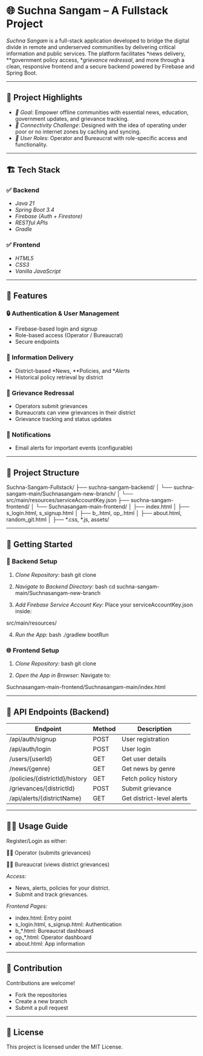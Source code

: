 # 🌐 Suchna Sangam – A Fullstack Project

*Suchna Sangam* is a full-stack application developed to bridge the digital divide in remote and underserved communities by delivering critical information and public services. The platform facilitates *news delivery, **government policy access, **grievance redressal*, and more through a clean, responsive frontend and a secure backend powered by Firebase and Spring Boot.

---

## 📌 Project Highlights

- *🧠 Goal*: Empower offline communities with essential news, education, government updates, and grievance tracking.
- *📶 Connectivity Challenge*: Designed with the idea of operating under poor or no internet zones by caching and syncing.
- *👥 User Roles*: Operator and Bureaucrat with role-specific access and functionality.

---

## 🏗 Tech Stack

### ✅ Backend
- *Java 21*
- *Spring Boot 3.4*
- *Firebase (Auth + Firestore)*
- *RESTful APIs*
- *Gradle*

### ✅ Frontend
- *HTML5*
- *CSS3*
- *Vanilla JavaScript*

---

## 🚀 Features

### 🔒 Authentication & User Management
- Firebase-based login and signup
- Role-based access (Operator / Bureaucrat)
- Secure endpoints

### 📰 Information Delivery
- District-based *News, **Policies, and **Alerts*
- Historical policy retrieval by district

### 📨 Grievance Redressal
- Operators submit grievances
- Bureaucrats can view grievances in their district
- Grievance tracking and status updates

### 📧 Notifications
- Email alerts for important events (configurable)

---

## 🧩 Project Structure


Suchna-Sangam-Fullstack/
├── suchna-sangam-backend/
│   └── suchna-sangam-main/Suchnasangam-new-branch/
│       └── src/main/resources/serviceAccountKey.json
├── suchna-sangam-frontend/
│   └── Suchnasangam-main-frontend/
│       ├── index.html
│       ├── s_login.html, s_signup.html
│       ├── b_.html, op_.html
│       ├── about.html, random_git.html
│       ├── *.css, *.js, assets/


---

## 🧪 Getting Started

### 🔧 Backend Setup

1. *Clone Repository:*
bash
git clone <your-backend-repo-url>


2. *Navigate to Backend Directory:*
bash
cd suchna-sangam-main/Suchnasangam-new-branch


3. *Add Firebase Service Account Key:*
Place your serviceAccountKey.json inside:

src/main/resources/


4. *Run the App:*
bash
./gradlew bootRun


### 🌐 Frontend Setup

1. *Clone Repository:*
bash
git clone <your-frontend-repo-url>


2. *Open the App in Browser:*
Navigate to:

Suchnasangam-main-frontend/Suchnasangam-main/index.html


---

## 📡 API Endpoints (Backend)

| Endpoint | Method | Description |
|----------|--------|-------------|
| /api/auth/signup | POST | User registration |
| /api/auth/login | POST | User login |
| /users/{userId} | GET | Get user details |
| /news/{genre} | GET | Get news by genre |
| /policies/{districtId}/history | GET | Fetch policy history |
| /grievances/{districtId} | POST | Submit grievance |
| /api/alerts/{districtName} | GET | Get district-level alerts |

---

## 👨‍💻 Usage Guide

Register/Login as either:

🧑‍💼 Operator (submits grievances)

🧑‍⚖ Bureaucrat (views district grievances)

*Access:*
- News, alerts, policies for your district.
- Submit and track grievances.

*Frontend Pages:*
- index.html: Entry point
- s_login.html, s_signup.html: Authentication
- b_*.html: Bureaucrat dashboard
- op_*.html: Operator dashboard
- about.html: App information

---

## 🤝 Contribution

Contributions are welcome!

- Fork the repositories
- Create a new branch
- Submit a pull request

---

## 📄 License

This project is licensed under the MIT License.
